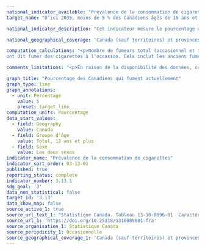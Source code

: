 ```yaml
---
national_indicator_available: "Prévalence de la consommation de cigarettes"
target_name: "D’ici 2035, moins de 5 % des Canadiens âgés de 15 ans et plus fument la cigarette"

national_indicator_description: "Cet indicateur mesure le pourcentage des Canadiens qui fument actuellement, tous les jours ou à l'occasion."

national_geographical_coverage: 'Canada (sauf territoires) et provinces'

computation_calculations: "<p>Nombre de fumeurs total (occasionnel et tous les jours) agés de 12 ans et plus divisé par la population totale agée de 12 ans et plus.<br><br> Le fumeur quotidien fait référence à ceux qui ont dit fumer des cigarettes à chaque jour. Le fumeur occasionnel fait référence à ceux qui 
ont dit fumer des cigarettes à l'occasion. Cela inclut les anciens fumeurs quotidiens qui fument maintenant occasionnellement.</p>"

comments_limitations: "<p>En raison de la disponibilité des données, cet indicateur mesure seulement la proportion des personnes de 12 ans et plus qui ont déclaré qu'elles fumaient et non celle des personnes de 15 ans et plus. L'indicateur ne tient pas compte du nombre de cigarettes fumées. <br><br>L'enquête vise la population âgée de 12 ans et plus vivant dans les dix provinces et les trois territoires. Sont exclus du champ de l'enquête les personnes vivant dans les réserves et autres peuplements autochtones des provinces, les membres à temps plein des Forces canadiennes, la population vivant en établissement et les jeunes âgés de 12 à 17 ans demeurant dans des foyers d'accueil. Ensemble, ces exclusions représentent moins de 3 % de la population canadienne âgée de 12 ans et plus.</p>"

graph_title: "Pourcentage des Canadiens qui fument actuellement"
graph_type: line
graph_annotations:
  - unit: Percentage
    value: 5
    preset: target_line
computation_units: Pourcentage
data_start_values:
  - field: Geography
    value: Canada
  - field: Groupe d'âge
    value: Total, 12 ans et plus
  - field: Sexe
    value: Les deux sexes
indicator_name: "Prévalence de la consommation de cigarettes"
indicator_sort_order: 03-13-01
published: true
reporting_status: complete
indicator_number: 3.13.1
sdg_goal: '3'
data_non_statistical: false
target_id: '3.13'
data_show_map: false
source_active_1: true
source_url_text_1: "Statistique Canada. Tableau 13-10-0096-01  Caractéristiques de la santé, estimations annuelles"
source_url_1: 'https://doi.org/10.25318/1310009601-fra'
source_organisation_1: Statistique Canada
source_periodicity_1: Occasionnelle
source_geographical_coverage_1: 'Canada (sauf territoires) et provinces'
---
```

